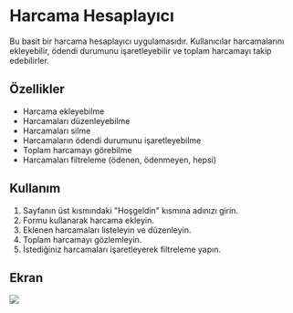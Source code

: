 # Harcama Hesaplayıcı

Bu basit bir harcama hesaplayıcı uygulamasıdır. Kullanıcılar harcamalarını ekleyebilir, ödendi durumunu işaretleyebilir ve toplam harcamayı takip edebilirler.

## Özellikler

- Harcama ekleyebilme
- Harcamaları düzenleyebilme
- Harcamaları silme
- Harcamaların ödendi durumunu işaretleyebilme
- Toplam harcamayı görebilme
- Harcamaları filtreleme (ödenen, ödenmeyen, hepsi)

## Kullanım

1. Sayfanın üst kısmındaki "Hoşgeldin" kısmına adınızı girin.
2. Formu kullanarak harcama ekleyin.
3. Eklenen harcamaları listeleyin ve düzenleyin.
4. Toplam harcamayı gözlemleyin.
5. İstediğiniz harcamaları işaretleyerek filtreleme yapın.

## Ekran

![](https://github.com/omergzlaydn/Harcama-Hesaplayici-App/blob/main/images/hh.gif)
